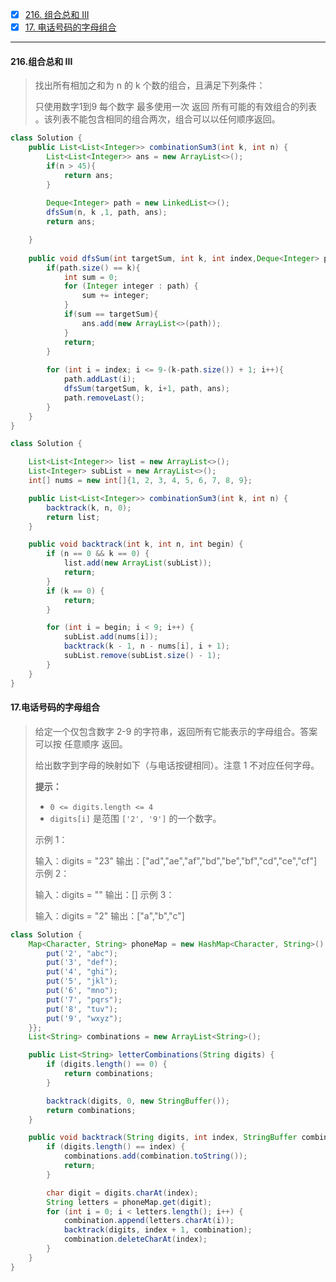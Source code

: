- [x] [216. 组合总和 III](https://leetcode.cn/problems/combination-sum-iii/)
- [x] [17. 电话号码的字母组合](https://leetcode.cn/problems/letter-combinations-of-a-phone-number/)

----

#### 216.组合总和 III

>找出所有相加之和为 n 的 k 个数的组合，且满足下列条件：
>
>只使用数字1到9
>每个数字 最多使用一次 
>返回 所有可能的有效组合的列表 。该列表不能包含相同的组合两次，组合可以以任何顺序返回。



```java
class Solution {
    public List<List<Integer>> combinationSum3(int k, int n) {
        List<List<Integer>> ans = new ArrayList<>();
        if(n > 45){
            return ans;
        }
        
        Deque<Integer> path = new LinkedList<>();
        dfsSum(n, k ,1, path, ans);
        return ans;

    }
    
    public void dfsSum(int targetSum, int k, int index,Deque<Integer> path, List<List<Integer>> ans){
        if(path.size() == k){
            int sum = 0;
            for (Integer integer : path) {
                sum += integer;
            }
            if(sum == targetSum){
                ans.add(new ArrayList<>(path));
            }
            return;
        }
        
        for (int i = index; i <= 9-(k-path.size()) + 1; i++){
            path.addLast(i);
            dfsSum(targetSum, k, i+1, path, ans);
            path.removeLast();
        }
    }
}
```

```java
class Solution {

    List<List<Integer>> list = new ArrayList<>();
    List<Integer> subList = new ArrayList<>();
    int[] nums = new int[]{1, 2, 3, 4, 5, 6, 7, 8, 9};

    public List<List<Integer>> combinationSum3(int k, int n) {
        backtrack(k, n, 0);
        return list;
    }

    public void backtrack(int k, int n, int begin) {
        if (n == 0 && k == 0) {
            list.add(new ArrayList(subList));
            return;
        }
        if (k == 0) {
            return;
        }

        for (int i = begin; i < 9; i++) {
            subList.add(nums[i]);
            backtrack(k - 1, n - nums[i], i + 1);
            subList.remove(subList.size() - 1);
        }
    }
}
```



#### 17.电话号码的字母组合

>给定一个仅包含数字 2-9 的字符串，返回所有它能表示的字母组合。答案可以按 任意顺序 返回。
>
>给出数字到字母的映射如下（与电话按键相同）。注意 1 不对应任何字母。
>
>**提示：**
>
>- `0 <= digits.length <= 4`
>- `digits[i]` 是范围 `['2', '9']` 的一个数字。
>
>示例 1：
>
>输入：digits = "23"
>输出：["ad","ae","af","bd","be","bf","cd","ce","cf"]
>示例 2：
>
>输入：digits = ""
>输出：[]
>示例 3：
>
>输入：digits = "2"
>输出：["a","b","c"]
>

```java
class Solution {
    Map<Character, String> phoneMap = new HashMap<Character, String>() {{
        put('2', "abc");
        put('3', "def");
        put('4', "ghi");
        put('5', "jkl");
        put('6', "mno");
        put('7', "pqrs");
        put('8', "tuv");
        put('9', "wxyz");
    }};
    List<String> combinations = new ArrayList<String>();

    public List<String> letterCombinations(String digits) {
        if (digits.length() == 0) {
            return combinations;
        }

        backtrack(digits, 0, new StringBuffer());
        return combinations;
    }

    public void backtrack(String digits, int index, StringBuffer combination) {
        if (digits.length() == index) {
            combinations.add(combination.toString());
            return;
        }

        char digit = digits.charAt(index);
        String letters = phoneMap.get(digit);
        for (int i = 0; i < letters.length(); i++) {
            combination.append(letters.charAt(i));
            backtrack(digits, index + 1, combination);
            combination.deleteCharAt(index);
        }
    }
}
```

